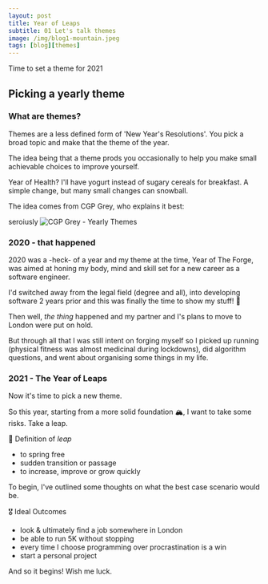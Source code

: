 ```yaml
---
layout: post
title: Year of Leaps
subtitle: 01 Let's talk themes
image: /img/blog1-mountain.jpeg
tags: [blog][themes]
---
```


Time to set a theme for 2021

## Picking a yearly theme

### What are themes?

Themes are a less defined form of 'New Year's Resolutions'. You pick a broad topic and make that the theme of the year.

The idea being that a theme prods you occasionally to help you make small achievable choices to improve yourself.

Year of Health? I'll have yogurt instead of sugary cereals for breakfast. A simple change, but many small changes can snowball.

The idea comes from CGP Grey, who explains it best:

seroiusly ![CGP Grey - Yearly Themes](https://www.youtube-nocookie.com/embed/NVGuFdX5guE)

### 2020 - that happened

2020 was a -heck- of a year and my theme at the time, Year of The Forge, was aimed at honing my body, mind and skill set for a new career as a software engineer.

I'd switched away from the legal field (degree and all), into developing software 2 years prior and this was finally the time to show my stuff! 🎉

Then well, _the thing_ happened and my partner and I's plans to move to London were put on hold.

But through all that I was still intent on forging myself so I picked up running (physical fitness was almost medicinal during lockdowns), did algorithm questions, and went about organising some things in my life.

### 2021 - The Year of Leaps

Now it's time to pick a new theme.

So this year, starting from a more solid foundation 🏔, I want to take some risks. Take a leap.

📝 Definition of _leap_

- to spring free
- sudden transition or passage
- to increase, improve or grow quickly

To begin, I've outlined some thoughts on what the best case scenario would be.

🎖 Ideal Outcomes

- look & ultimately find a job somewhere in London
- be able to run 5K without stopping
- every time I choose programming over procrastination is a win
- start a personal project

And so it begins! Wish me luck.
